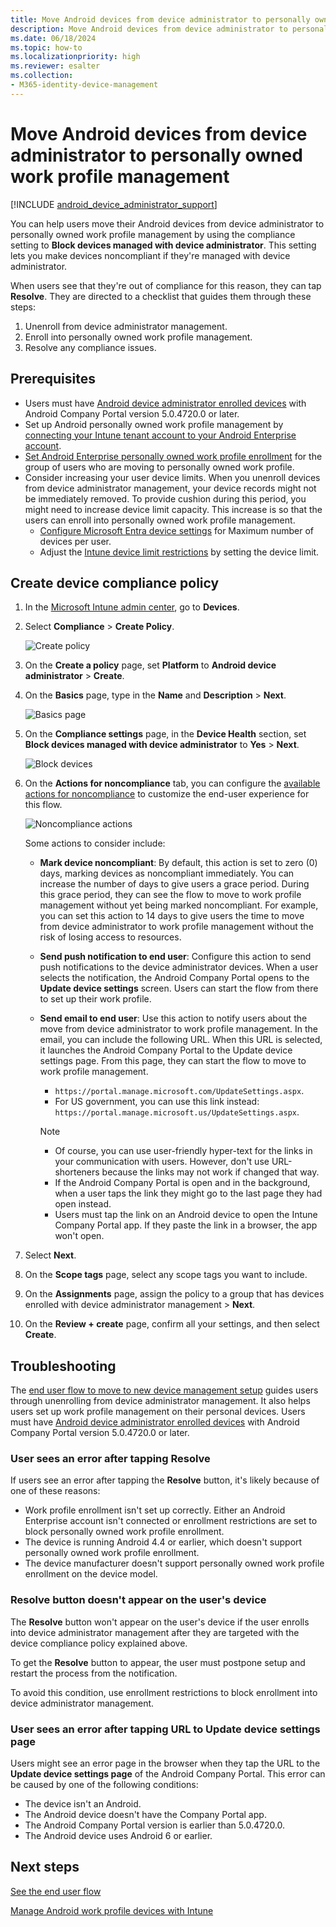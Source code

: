 ```yaml
---
title: Move Android devices from device administrator to personally owned work profile management
description: Move Android devices from device administrator to personally owned work profile management in Intune.
ms.date: 06/18/2024
ms.topic: how-to
ms.localizationpriority: high
ms.reviewer: esalter
ms.collection:
- M365-identity-device-management
---
```


# Move Android devices from device administrator to personally owned work profile management


[!INCLUDE [android_device_administrator_support](../includes/android-device-administrator-support.md)]

You can help users move their Android devices from device administrator to personally owned work profile management by using the compliance setting to **Block devices managed with device administrator**. This setting lets you make devices noncompliant if they're managed with device administrator.

When users see that they're out of compliance for this reason, they can tap **Resolve**. They are directed to a checklist that guides them through these steps:
1. Unenroll from device administrator management.
2. Enroll into personally owned work profile management.
3. Resolve any compliance issues.

## Prerequisites

- Users must have [Android device administrator enrolled devices](android-enroll-device-administrator.md) with Android Company Portal version 5.0.4720.0 or later.
- Set up Android personally owned work profile management by [connecting your Intune tenant account to your Android Enterprise account](connect-intune-android-enterprise.md).
- [Set Android Enterprise personally owned work profile enrollment](android-work-profile-enroll.md) for the group of users who are moving to personally owned work profile.
- Consider increasing your user device limits. When you unenroll devices from device administrator management, your device records might not be immediately removed. To provide cushion during this period, you might need to increase device limit capacity. This increase is so that the users can enroll into personally owned work profile management.
  - [Configure Microsoft Entra device settings](/azure/active-directory/devices/device-management-azure-portal#configure-device-settings) for Maximum number of devices per user.
  - Adjust the [Intune device limit restrictions](create-device-limit-restrictions.md) by setting the device limit.

## Create device compliance policy

1. In the [Microsoft Intune admin center](https://go.microsoft.com/fwlink/?linkid=2109431), go to **Devices**.
1. Select **Compliance** > **Create Policy**.

    ![Create policy](./media/android-move-device-admin-work-profile/create-policy.png)

1. On the **Create a policy** page, set **Platform** to **Android device administrator** > **Create**.
1. On the **Basics** page, type in the **Name** and **Description** > **Next**.

    ![Basics page](./media/android-move-device-admin-work-profile/basics.png)

1. On the **Compliance settings** page, in the **Device Health** section, set **Block devices managed with device administrator** to **Yes** > **Next**.

    ![Block devices](./media/android-move-device-admin-work-profile/block-devices.png)

1. On the **Actions for noncompliance** tab, you can configure the [available actions for noncompliance](../protect/actions-for-noncompliance.md#available-actions-for-noncompliance) to customize the end-user experience for this flow.

    ![Noncompliance actions](media/android-move-device-admin-work-profile/noncompliance-actions.png)

    Some actions to consider include:

    - **Mark device noncompliant**: By default, this action is set to zero (0) days, marking devices as noncompliant immediately. You can increase the number of days to give users a grace period. During this grace period, they can see the flow to move to work profile management without yet being marked noncompliant. For example, you can set this action to 14 days to give users the time to move from device administrator to work profile management without the risk of losing access to resources.
    - **Send push notification to end user**: Configure this action to send push notifications to the device administrator devices. When a user selects the notification, the Android Company Portal opens to the **Update device settings** screen. Users can start the flow from there to set up their work profile.
    - **Send email to end user**: Use this action to notify users about the move from device administrator to work profile management. In the email, you can include the following URL. When this URL is selected, it launches the Android Company Portal to the Update device settings page. From this page, they can start the flow to move to work profile management.
      - `https://portal.manage.microsoft.com/UpdateSettings.aspx`.
      - For US government, you can use this link instead: `https://portal.manage.microsoft.us/UpdateSettings.aspx`.

      > [!NOTE]
      > - Of course, you can use user-friendly hyper-text for the links in your communication with users. However, don't use URL-shorteners because the links may not work if changed that way.
      > - If the Android Company Portal is open and in the background, when a user taps the link they might go to the last page they had open instead.
      > - Users must tap the link on an Android device to open the Intune Company Portal app. If they paste the link in a browser, the app won't open.

1. Select **Next**.

1. On the **Scope tags** page, select any scope tags you want to include.
1. On the **Assignments** page, assign the policy to a group that has devices enrolled with device administrator management > **Next**.
1. On the **Review + create** page, confirm all your settings, and then select **Create**.

## Troubleshooting

The [end user flow to move to new device management setup](../user-help/move-to-new-device-management-setup.md) guides users through unenrolling from device administrator management. It also helps users set up work profile management on their personal devices. Users must have [Android device administrator enrolled devices](android-enroll-device-administrator.md) with Android Company Portal version 5.0.4720.0 or later.

### User sees an error after tapping Resolve

If users see an error after tapping the **Resolve** button, it's likely because of one of these reasons:

- Work profile enrollment isn't set up correctly. Either an Android Enterprise account isn't connected or enrollment restrictions are set to block personally owned work profile enrollment.
- The device is running Android 4.4 or earlier, which doesn't support personally owned work profile enrollment.
- The device manufacturer doesn't support personally owned work profile enrollment on the device model.

### Resolve button doesn't appear on the user's device
The **Resolve** button won't appear on the user's device if the user enrolls into device administrator management after they are targeted with the device compliance policy explained above.

To get the **Resolve** button to appear, the user must postpone setup and restart the process from the notification.

To avoid this condition, use enrollment restrictions to block enrollment into device administrator management.

### User sees an error after tapping URL to Update device settings page
Users might see an error page in the browser when they tap the URL to the **Update device settings page** of the Android Company Portal. This error can be caused by one of the following conditions:
- The device isn't an Android.
- The Android device doesn't have the Company Portal app.
- The Android Company Portal version is earlier than 5.0.4720.0.
- The Android device uses Android 6 or earlier.

## Next steps
[See the end user flow](../user-help/move-to-new-device-management-setup.md)

[Manage Android work profile devices with Intune](android-enterprise-overview.md)
